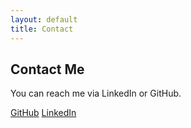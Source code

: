 ```yaml
---
layout: default
title: Contact
---
```


<h2>Contact Me</h2>
<p>You can reach me via LinkedIn or GitHub.</p>
<p>
    <a href="https://github.com/Tyfcho" class="btn btn-dark">GitHub</a>
    <a href="https://www.linkedin.com/in/tycho-van-zunderd-25469a199/" class="btn btn-primary">LinkedIn</a>
</p>

